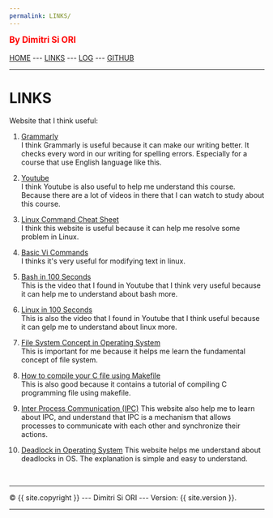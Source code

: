 ```yaml
---
permalink: LINKS/
---
```

<span style="color:red; font-weight:bold; font-size:larger;">By Dimitri Si ORI</span>
<br><br>
[HOME](https://dimitripn.github.io/os222) ---
[LINKS](https://dimitripn.github.io/os222/LINKS/) ---
[LOG](TXT/mylog.txt) ---
[GITHUB](https://github.com/dimitripn/os222)
<br>
<hr>

# LINKS

Website that I think useful:

1. [Grammarly](https://www.grammarly.com/)<br>
I think Grammarly is useful because it can make our writing better.
It checks every word in our writing for spelling errors.
Especially for a course that use English language like this.

2. [Youtube](https://www.youtube.com/)<br>
I think Youtube is also useful to help me understand this course.
Because there are a lot of videos in there that I can watch to study about this course.

3. [Linux Command Cheat Sheet](https://www.guru99.com/linux-commands-cheat-sheet.html)<br>
I think this website is useful because it can help me resolve some problem in Linux.

4. [Basic Vi Commands](https://docs.oracle.com/cd/E19683-01/806-7612/editorvi-43/index.html)<br>
I thinks it's very useful for modifying text in linux.

5. [Bash in 100 Seconds](https://youtu.be/I4EWvMFj37g)<br>
This is the video that I found in Youtube that I think very useful because it can help me to understand about bash more.

6. [Linux in 100 Seconds](https://youtu.be/rrB13utjYV4)<br>
This is also the video that I found in Youtube that I think useful because it can gelp me to understand about linux more.

7. [File System Concept in Operating System](https://www.youtube.com/watch?v=mzUyMy7Ihk0)<br>
This is important for me because it helps me learn the fundamental concept of file system.

8. [How to compile your C file using Makefile](https://www.cs.colby.edu/maxwell/courses/tutorials/maketutor/)<br>
This is also good because it contains a tutorial of compiling C programming file using makefile.

9. [Inter Process Communication (IPC)](https://www.geeksforgeeks.org/inter-process-communication-ipc/)
This website also help me to learn about IPC, and understand that IPC is a mechanism that allows processes to communicate with each other and synchronize their actions.

10. [Deadlock in Operating System](https://www.scaler.com/topics/operating-system/deadlock-in-os/)
This website helps me understand about deadlocks in OS. The explanation is simple and easy to understand.

<br>
<hr>
&copy; {{ site.copyright }} --- Dimitri Si ORI --- Version: {{ site.version }}.
<hr>
<br>
